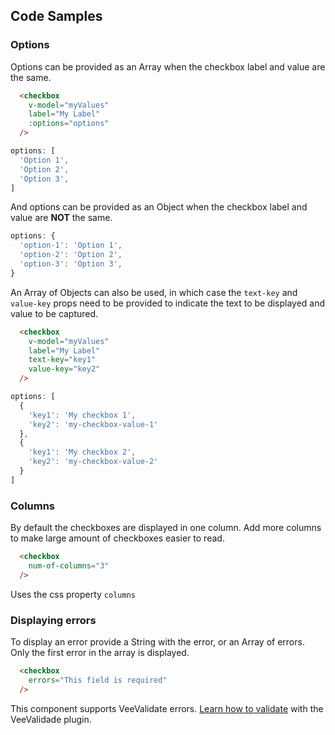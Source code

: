 ## Code Samples

### Options
Options can be provided as an Array when the checkbox label and value are the same.
```html
  <checkbox
    v-model="myValues"
    label="My Label"
    :options="options"
  />
```

```js
options: [
  'Option 1',
  'Option 2',
  'Option 3',
]
```
And options can be provided as an Object when the checkbox label and value are **NOT** the same.

```js
options: {
  'option-1': 'Option 1',
  'option-2': 'Option 2',
  'option-3': 'Option 3',
}
```

An Array of Objects can also be used, in which case the ```text-key``` and ```value-key``` props need to be provided to indicate the text to be displayed and value to be captured.

```html
  <checkbox
    v-model="myValues"
    label="My Label"
    text-key="key1"
    value-key="key2"
  />
```

```js
options: [
  {
    'key1': 'My checkbox 1',
    'key2': 'my-checkbox-value-1'
  },
  {
    'key1': 'My checkbox 2',
    'key2': 'my-checkbox-value-2'
  }
]
```

### Columns
By default the checkboxes are displayed in one column. Add more columns to make large amount of checkboxes easier to read.
```html
  <checkbox
    num-of-columns="3"
  />
```
<alert>Uses the css property ```columns```</alert>

### Displaying errors
To display an error provide a String with the error, or an Array of errors. Only the first error in the array is displayed.
```html
  <checkbox
    errors="This field is required"
  />
```

<alert>This component supports VeeValidate errors. [Learn how to validate](/vee-validate-integration) with the VeeValidade plugin.<a></alert>